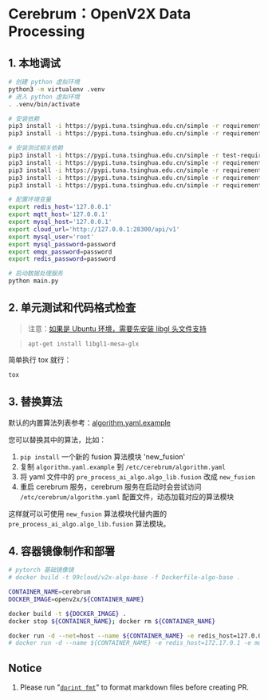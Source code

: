 # Cerebrum：OpenV2X Data Processing

## 1. 本地调试

```bash
# 创建 python 虚拟环境
python3 -m virtualenv .venv
# 进入 python 虚拟环境
. .venv/bin/activate

# 安装依赖
pip3 install -i https://pypi.tuna.tsinghua.edu.cn/simple -r requirements/algo.txt
pip3 install -i https://pypi.tuna.tsinghua.edu.cn/simple -r requirements.txt

# 安装测试相关依赖
pip3 install -i https://pypi.tuna.tsinghua.edu.cn/simple -r test-requirements.txt
pip3 install -i https://pypi.tuna.tsinghua.edu.cn/simple -r requirements/bandit.txt
pip3 install -i https://pypi.tuna.tsinghua.edu.cn/simple -r requirements/docstyle.txt
pip3 install -i https://pypi.tuna.tsinghua.edu.cn/simple -r requirements/pep8.txt
pip3 install -i https://pypi.tuna.tsinghua.edu.cn/simple -r requirements/typecheck.txt

# 配置环境变量
export redis_host='127.0.0.1'
export mqtt_host='127.0.0.1'
export mysql_host='127.0.0.1'
export cloud_url='http://127.0.0.1:28300/api/v1'
export mysql_user='root'
export mysql_password=password
export emqx_password=password
export redis_password=password

# 启动数据处理服务
python main.py
```

## 2. 单元测试和代码格式检查

> 注意：[如果是 Ubuntu 环境，需要先安装 libgl 头文件支持](https://github.com/open-v2x/cerebrum/issues/61)

> `apt-get install libgl1-mesa-glx`

简单执行 tox 就行：

```bash
tox
```

## 3. 替换算法

默认的内置算法列表参考：[algorithm.yaml.example](/etc/algorithm.yaml.example)

您可以替换其中的算法，比如：

1. `pip install` 一个新的 fusion 算法模块 'new_fusion'
2. 复制 `algorithm.yaml.example` 到 `/etc/cerebrum/algorithm.yaml`
3. 将 yaml 文件中的 `pre_process_ai_algo.algo_lib.fusion` 改成 `new_fusion`
4. 重启 cerebrum 服务，cerebrum 服务在启动时会尝试访问 `/etc/cerebrum/algorithm.yaml` 配置文件，动态加载对应的算法模块

这样就可以可使用 `new_fusion` 算法模块代替内置的 `pre_process_ai_algo.algo_lib.fusion` 算法模块。

## 4. 容器镜像制作和部署

```bash
# pytorch 基础镜像镜
# docker build -t 99cloud/v2x-algo-base -f Dockerfile-algo-base .

CONTAINER_NAME=cerebrum
DOCKER_IMAGE=openv2x/${CONTAINER_NAME}

docker build -t ${DOCKER_IMAGE} .
docker stop ${CONTAINER_NAME}; docker rm ${CONTAINER_NAME}

docker run -d --net=host --name ${CONTAINER_NAME} -e redis_host=127.0.0.1 -e mqtt_host=127.0.0.1 -e mysql_host=127.0.0.1 -e cloud_url=http://127.0.0.1:28300/api/v1 -e mysql_user=root -e mysql_password=password -e emqx_password=password -e redis_password=password ${DOCKER_IMAGE}
# docker run -d --name ${CONTAINER_NAME} -e redis_host=172.17.0.1 -e mqtt_host=172.17.0.1 -e mysql_host=172.17.0.1 -e cloud_url=http://172.17.0.1:28300/api/v1 -e mysql_user=root -e mysql_password=password -e emqx_password=password -e redis_password=password ${DOCKER_IMAGE}
```

## Notice

1. Please run "[`dprint fmt`](https://dprint.dev/)" to format markdown files before creating PR.
